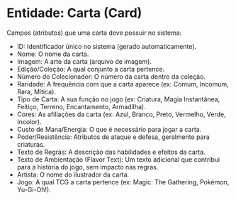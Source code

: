 # Entidade: Carta (Card)

Campos (atributos) que uma carta deve possuir no sistema:

- ID: Identificador único no sistema (gerado automaticamente).
- Nome: O nome da carta.
- Imagem: A arte da carta (arquivo de imagem).
- Edição/Coleção: A qual conjunto a carta pertence.
- Número do Colecionador: O número da carta dentro da coleção.
- Raridade: A frequência com que a carta aparece (ex: Comum, Incomum, Rara, Mítica).
- Tipo de Carta: A sua função no jogo (ex: Criatura, Magia Instantânea, Feitiço, Terreno, Encantamento, Armadilha).
- Cores: As afiliações da carta (ex: Azul, Branco, Preto, Vermelho, Verde, Incolor).
- Custo de Mana/Energia: O que é necessário para jogar a carta.
- Poder/Resistência: Atributos de ataque e defesa, geralmente para criaturas.
- Texto de Regras: A descrição das habilidades e efeitos da carta.
- Texto de Ambientação (Flavor Text): Um texto adicional que contribui para a história do jogo, sem impacto nas regras.
- Artista: O nome do ilustrador da carta.
- Jogo: A qual TCG a carta pertence (ex: Magic: The Gathering, Pokémon, Yu-Gi-Oh!).